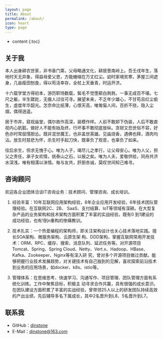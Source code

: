 ```yaml
---
layout: page
title: About
permalink: /about/
icon: heart
type: page
---
```


* content
{:toc}


## 关于我

本人出身耕农世家，非书香门第，父母略通文化，耕居晋南岭上。吾壬戌年生，落地时天无异象，得益母爱父恩，方能蜷缩在万丈红尘。幼时家境贫寒，茅屋三间遮身，几亩瘦田刨食，得以苟活幸存，全杖上天垂青，时运开济。

十六载学堂方得初本，游历职场数载，鬓毛不觉堕颠白毵毵，一事无成百不堪。七尺之躯，半生蹉跎，无傲人过往可寻。展望未来，不乏年少雄心，不甘苟且红尘偷生，虚度年华韶光。怎奈命比纸薄，心恨天高，唯匍匐人间，百折不挠，隐入尘烟，偶得逍遥。

居于市井，窥视庙堂，偶尔故作高深，装模作样。人前不敢卸下伪装，人后不敢直视内心肮脏。做好人不能有始及终，行坏事不敢彻底放纵。贪财又恐世俗不容，好色亦时常屈懦胆怂。既非混世魔王，也非盖世英雄。见庙烧香，遇佛也拜，酒肉均沾。放生时慈悲为怀，杀生时手起刀快，既辜负了观音，也辜负了如来。

往后余生，但求无愧于心。唯为人子，竭尽儿之孝行，让父母安心。唯为人父，担父之责任，承子女欢情，挑泰山之石，以报之矣。唯为人夫，爱敬供给，同舟共济水深浅，唯有相濡以沫情。毎与友共，肝胆赤诚，莫叹世间知己难寻。

## 咨询顾问

欢迎各企业团体洽谈IT咨询业务：技术顾问、管理咨询、成长培训。

1. 经验丰富：10年互联网应用架构经验，8年企业应用开发经验，6年技术团队管理经验。在互联网2C、2B、 SaaS、支付结算、IoT等领域有深耕。在大型复杂产品的业务架构和技术架构方面积累了丰富的实战经验，既有0 到1建设的成功经验，也有1到n重构的惨痛教训。 

2. 技术扎实：一个热爱编程的架构师，即关注架构设计也关心技术落地实践。擅长SOA架构、微服务架构、云原生架 构、DDD架构，掌握互联网常用开发技术：ORM、RPC、缓存、搜索、消息队列、延迟任务等。对开源项目 Tomcat、Spring、Spring Cloud、Netty、Vert.x、Hadoop、HBase、Kafka、Zookeeper、Nginx等有深入研 究，曾对多个开源项目做过贡献。能够把握行业技术发展趋势，对关键技术有自己独到的见解，喜欢探索前沿技术 到业务的应用场景，如docker、k8s、istio等。 

3. 管理体系：在思维思考、快速学习、沟通写作、项目管理、团队管理方面有系统化训练。工作中聚焦目标，积极主 动寻求合作共赢，具有很强的成长意识。在团队建设方面积累了丰富的实战经验，曾带领25人以上的研发团队持续高效的产出业绩，先后辅导多名下属成长，其中2名晋升到L8、5名晋升到L7。

## 联系我

* GitHub：[dinstone](https://github.com/dinstone)
* E-Mail：dinstone@163.com
